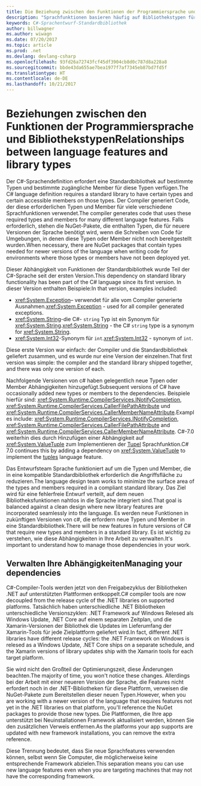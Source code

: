 ```yaml
---
title: Die Beziehung zwischen den Funktionen der Programmiersprache und Bibliothekstypen | Microsoft Docs
description: "Sprachfunktionen basieren häufig auf Bibliothekstypen für die Implementierung. Diese Beziehung zu verstehen."
keywords: C#-Sprachentwurf-Standardbibliothek
author: billwagner
ms.author: wiwagn
ms.date: 07/20/2017
ms.topic: article
ms.prod: .net
ms.devlang: devlang-csharp
ms.openlocfilehash: 93fd26a72743fcf45df3904cb8d0c787d8a228a8
ms.sourcegitcommit: bbde43da655ae7bea1977f7af7345eb87bd7fd5f
ms.translationtype: HT
ms.contentlocale: de-DE
ms.lasthandoff: 10/21/2017
---
```

# <a name="relationships-between-language-features-and-library-types"></a><span data-ttu-id="f56b1-105">Beziehungen zwischen den Funktionen der Programmiersprache und Bibliothekstypen</span><span class="sxs-lookup"><span data-stu-id="f56b1-105">Relationships between language features and library types</span></span>

<span data-ttu-id="f56b1-106">Der C#-Sprachendefinition erfordert eine Standardbibliothek auf bestimmte Typen und bestimmte zugängliche Member für diese Typen verfügen.</span><span class="sxs-lookup"><span data-stu-id="f56b1-106">The C# language definition requires a standard library to have certain types and certain accessible members on those types.</span></span> <span data-ttu-id="f56b1-107">Der Compiler generiert Code, der diese erforderlichen Typen und Member für viele verschiedene Sprachfunktionen verwendet.</span><span class="sxs-lookup"><span data-stu-id="f56b1-107">The compiler generates code that uses these required types and members for many different language features.</span></span> <span data-ttu-id="f56b1-108">Falls erforderlich, stehen die NuGet-Pakete, die enthalten Typen, die für neuere Versionen der Sprache benötigt wird, wenn die Schreiben von Code für Umgebungen, in denen diese Typen oder Member nicht noch bereitgestellt wurden.</span><span class="sxs-lookup"><span data-stu-id="f56b1-108">When necessary, there are NuGet packages that contain types needed for newer versions of the language when writing code for environments where those types or members have not been deployed yet.</span></span>

<span data-ttu-id="f56b1-109">Dieser Abhängigkeit von Funktionen der Standardbibliothek wurde Teil der C#-Sprache seit der ersten Version.</span><span class="sxs-lookup"><span data-stu-id="f56b1-109">This dependency on standard library functionality has been part of the C# language since its first version.</span></span> <span data-ttu-id="f56b1-110">In dieser Version enthalten Beispiele:</span><span class="sxs-lookup"><span data-stu-id="f56b1-110">In that version, examples included:</span></span>

* <span data-ttu-id="f56b1-111"><xref:System.Exception>– verwendet für alle vom Compiler generierte Ausnahmen.</span><span class="sxs-lookup"><span data-stu-id="f56b1-111"><xref:System.Exception> - used for all compiler generated exceptions.</span></span>
* <span data-ttu-id="f56b1-112"><xref:System.String>-die C#- `string` Typ ist ein Synonym für <xref:System.String>.</span><span class="sxs-lookup"><span data-stu-id="f56b1-112"><xref:System.String> - the C# `string` type is a synonym for <xref:System.String>.</span></span>
* <span data-ttu-id="f56b1-113"><xref:System.Int32>-Synonym für `int`.</span><span class="sxs-lookup"><span data-stu-id="f56b1-113"><xref:System.Int32> - synonym of `int`.</span></span>

<span data-ttu-id="f56b1-114">Diese erste Version war einfach: der Compiler und die Standardbibliothek geliefert zusammen, und es wurde nur eine Version der einzelnen.</span><span class="sxs-lookup"><span data-stu-id="f56b1-114">That first version was simple: the compiler and the standard library shipped together, and there was only one version of each.</span></span>

<span data-ttu-id="f56b1-115">Nachfolgende Versionen von c# haben gelegentlich neue Typen oder Member Abhängigkeiten hinzugefügt.</span><span class="sxs-lookup"><span data-stu-id="f56b1-115">Subsequent versions of C# have occasionally added new types or members to the dependencies.</span></span> <span data-ttu-id="f56b1-116">Beispiele hierfür sind: <xref:System.Runtime.CompilerServices.INotifyCompletion>, <xref:System.Runtime.CompilerServices.CallerFilePathAttribute> und <xref:System.Runtime.CompilerServices.CallerMemberNameAttribute>.</span><span class="sxs-lookup"><span data-stu-id="f56b1-116">Examples include: <xref:System.Runtime.CompilerServices.INotifyCompletion>, <xref:System.Runtime.CompilerServices.CallerFilePathAttribute> and <xref:System.Runtime.CompilerServices.CallerMemberNameAttribute>.</span></span> <span data-ttu-id="f56b1-117">C#-7.0 weiterhin dies durch Hinzufügen einer Abhängigkeit auf <xref:System.ValueTuple> zum Implementieren der [Tupel](../tuples.md) Sprachfunktion.</span><span class="sxs-lookup"><span data-stu-id="f56b1-117">C# 7.0 continues this by adding a dependency on <xref:System.ValueTuple> to implement the [tuples](../tuples.md) language feature.</span></span>

<span data-ttu-id="f56b1-118">Das Entwurfsteam Sprache funktioniert auf um die Typen und Member, die in eine kompatible Standardbibliothek erforderlich die Angriffsfläche zu reduzieren.</span><span class="sxs-lookup"><span data-stu-id="f56b1-118">The language design team works to minimize the surface area of the types and members required in a compliant standard library.</span></span> <span data-ttu-id="f56b1-119">Das Ziel wird für eine fehlerfreie Entwurf verteilt, auf dem neuen Bibliotheksfunktionen nahtlos in die Sprache integriert sind.</span><span class="sxs-lookup"><span data-stu-id="f56b1-119">That goal is balanced against a clean design where new library features are incorporated seamlessly into the language.</span></span> <span data-ttu-id="f56b1-120">Es werden neue Funktionen in zukünftigen Versionen von c#, die erfordern neue Typen und Member in eine Standardbibliothek.</span><span class="sxs-lookup"><span data-stu-id="f56b1-120">There will be new features in future versions of C# that require new types and members in a standard library.</span></span> <span data-ttu-id="f56b1-121">Es ist wichtig zu verstehen, wie diese Abhängigkeiten in Ihre Arbeit zu verwalten.</span><span class="sxs-lookup"><span data-stu-id="f56b1-121">It's important to understand how to manage those dependencies in your work.</span></span>

## <a name="managing-your-dependencies"></a><span data-ttu-id="f56b1-122">Verwalten Ihre Abhängigkeiten</span><span class="sxs-lookup"><span data-stu-id="f56b1-122">Managing your dependencies</span></span>

<span data-ttu-id="f56b1-123">C#-Compiler-Tools werden jetzt von den Freigabezyklus der Bibliotheken .NET auf unterstützten Plattformen entkoppelt.</span><span class="sxs-lookup"><span data-stu-id="f56b1-123">C# compiler tools are now decoupled from the release cycle of the .NET libraries on supported platforms.</span></span> <span data-ttu-id="f56b1-124">Tatsächlich haben unterschiedliche .NET Bibliotheken unterschiedliche Versionszyklen: .NET Framework auf Windows Relesed als Windows Update, .NET Core auf einem separaten Zeitplan, und die Xamarin-Versionen der Bibliothek die Updates im Lieferumfang der Xamarin-Tools für jede Zielplattform geliefert wird.</span><span class="sxs-lookup"><span data-stu-id="f56b1-124">In fact, different .NET libraries have different release cycles: the .NET Framework on Windows is relesed as a Windows Update, .NET Core ships on a separate schedule, and the Xamarin versions of library updates ship with the Xamarin tools for each target platform.</span></span>

<span data-ttu-id="f56b1-125">Sie wird nicht den Großteil der Optimierungszeit, diese Änderungen beachten.</span><span class="sxs-lookup"><span data-stu-id="f56b1-125">The majority of time, you won't notice these changes.</span></span> <span data-ttu-id="f56b1-126">Allerdings bei der Arbeit mit einer neueren Version der Sprache, die Features nicht erfordert noch in der .NET-Bibliotheken für diese Plattform, verweisen die NuGet-Pakete zum Bereitstellen dieser neuen Typen.</span><span class="sxs-lookup"><span data-stu-id="f56b1-126">However, when you are working with a newer version of the language that requires features not yet in the .NET libraries on that platform, you'll reference the NuGet packages to provide those new types.</span></span>
<span data-ttu-id="f56b1-127">Die Plattformen, die Ihre app unterstützt bei Neuinstallationen Framework aktualisiert werden, können Sie den zusätzlichen Verweis entfernen.</span><span class="sxs-lookup"><span data-stu-id="f56b1-127">As the platforms your app supports are updated with new framework installations, you can remove the extra reference.</span></span>

<span data-ttu-id="f56b1-128">Diese Trennung bedeutet, dass Sie neue Sprachfeatures verwenden können, selbst wenn Sie Computer, die möglicherweise keine entsprechende Framework abzielen.</span><span class="sxs-lookup"><span data-stu-id="f56b1-128">This separation means you can use new language features even when you are targeting machines that may not have the corresponding framework.</span></span>
